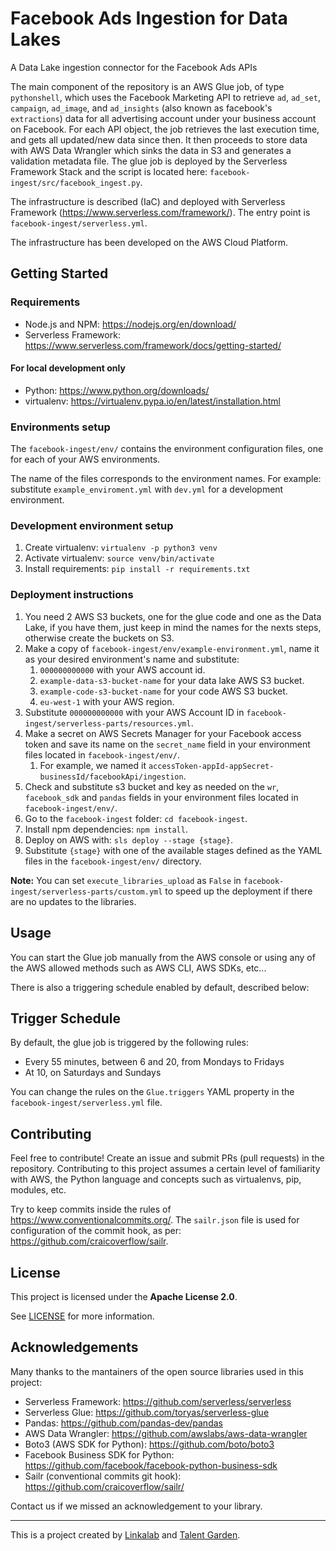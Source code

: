 # Facebook Ads Ingestion for Data Lakes

A Data Lake ingestion connector for the Facebook Ads APIs

The main component of the repository is an AWS Glue job, of type `pythonshell`, which uses the Facebook Marketing API to retrieve `ad`, `ad_set`, `campaign`, `ad_image`, and `ad_insights` (also known as facebook's `extractions`) data for all advertising account under your business account on Facebook. For each API object, the job retrieves the last execution time, and gets all updated/new data since then. It then proceeds to store data with AWS Data Wrangler which sinks the data in S3 and generates a validation metadata file. The glue job is deployed by the Serverless Framework Stack and the script is located here: `facebook-ingest/src/facebook_ingest.py`.

The infrastructure is described (IaC) and deployed with Serverless Framework (https://www.serverless.com/framework/). The entry point is `facebook-ingest/serverless.yml`.

The infrastructure has been developed on the AWS Cloud Platform.

## Getting Started

### Requirements

- Node.js and NPM: https://nodejs.org/en/download/
- Serverless Framework: https://www.serverless.com/framework/docs/getting-started/

#### For local development only

- Python: https://www.python.org/downloads/
- virtualenv: https://virtualenv.pypa.io/en/latest/installation.html

### Environments setup

The `facebook-ingest/env/` contains the environment configuration files, one for each of your AWS environments.

The name of the files corresponds to the environment names. For example: substitute `example_enviroment.yml` with `dev.yml` for a development environment.

### Development environment setup

1. Create virtualenv: `virtualenv -p python3 venv`
2. Activate virtualenv: `source venv/bin/activate`
3. Install requirements: `pip install -r requirements.txt`

### Deployment instructions

1. You need 2 AWS S3 buckets, one for the glue code and one as the Data Lake, if you have them, just keep in mind the names for the nexts steps, otherwise create the buckets on S3.
1. Make a copy of `facebook-ingest/env/example-environment.yml`, name it as your desired environment's name and substitute:
   1. `000000000000` with your AWS account id.
   2. `example-data-s3-bucket-name` for your data lake AWS S3 bucket.
   3. `example-code-s3-bucket-name` for your code AWS S3 bucket.
   4. `eu-west-1` with your AWS region.
2. Substitute `000000000000` with your AWS Account ID in `facebook-ingest/serverless-parts/resources.yml`.
3. Make a secret on AWS Secrets Manager for your Facebook access token and save its name on the `secret_name` field in your environment files located in `facebook-ingest/env/`.
   1. For example, we named it `accessToken-appId-appSecret-businessId/facebookApi/ingestion`.
4. Check and substitute s3 bucket and key as needed on the `wr`, `facebook_sdk` and `pandas` fields in your environment files located in `facebook-ingest/env/`.
5. Go to the `facebook-ingest` folder: `cd facebook-ingest`.
6. Install npm dependencies: `npm install`.
7.  Deploy on AWS with: `sls deploy --stage {stage}`.
   1. Substitute `{stage}` with one of the available stages defined as the YAML files in the `facebook-ingest/env/` directory.

**Note:** You can set `execute_libraries_upload` as `False` in `facebook-ingest/serverless-parts/custom.yml` to speed up the deployment if there are no updates to the libraries.

## Usage

You can start the Glue job manually from the AWS console or using any of the AWS allowed methods such as AWS CLI, AWS SDKs, etc...

There is also a triggering schedule enabled by default, described below:

## Trigger Schedule

By default, the glue job is triggered by the following rules:

- Every 55 minutes, between 6 and 20, from Mondays to Fridays
- At 10, on Saturdays and Sundays

You can change the rules on the `Glue.triggers` YAML property in the `facebook-ingest/serverless.yml` file.

## Contributing

Feel free to contribute! Create an issue and submit PRs (pull requests) in the repository. Contributing to this project assumes a certain level of familiarity with AWS, the Python language and concepts such as virtualenvs, pip, modules, etc.

Try to keep commits inside the rules of https://www.conventionalcommits.org/. The `sailr.json` file is used for configuration of the commit hook, as per: https://github.com/craicoverflow/sailr.

## License

This project is licensed under the **Apache License 2.0**.

See [LICENSE](LICENSE) for more information.

## Acknowledgements

Many thanks to the mantainers of the open source libraries used in this project:

- Serverless Framework: https://github.com/serverless/serverless
- Serverless Glue: https://github.com/toryas/serverless-glue
- Pandas: https://github.com/pandas-dev/pandas
- AWS Data Wrangler: https://github.com/awslabs/aws-data-wrangler
- Boto3 (AWS SDK for Python): https://github.com/boto/boto3
- Facebook Business SDK for Python: https://github.com/facebook/facebook-python-business-sdk
- Sailr (conventional commits git hook): https://github.com/craicoverflow/sailr/

Contact us if we missed an acknowledgement to your library.

---

This is a project created by [Linkalab](https://linkalab.it) and [Talent Garden](https://talentgarden.org).
